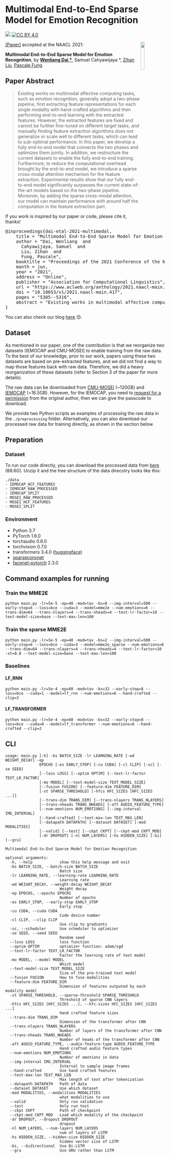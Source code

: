 # Multimodal End-to-End Sparse Model for Emotion Recognition

[![](https://img.shields.io/badge/python-3.6+-blue.svg)](https://www.python.org/downloads/) [![CC BY 4.0][cc-by-shield]][cc-by]


<img align="right" src="img/HKUST.jpg" width="15%"/>

[cc-by]: http://creativecommons.org/licenses/by/4.0/
[cc-by-shield]: https://img.shields.io/badge/License-CC%20BY%204.0-lightgrey.svg

[[Paper]](https://www.aclweb.org/anthology/2021.naacl-main.417/) accepted at the NAACL 2021:

**Multimodal End-to-End Sparse Model for Emotion Recognition**, by **[Wenliang Dai *](https://wenliangdai.github.io/)**, Samuel Cahyawijaya *, [Zihan Liu](https://zliucr.github.io/), [Pascale Fung](https://pascale.home.ece.ust.hk/).

## Paper Abstract

> Existing works on multimodal affective computing tasks, such as emotion recognition, generally adopt a two-phase pipeline, first extracting feature representations for each single modality with hand-crafted algorithms and then performing end-to-end learning with the extracted features. However, the extracted features are fixed and cannot be further fine-tuned on different target tasks, and manually finding feature extraction algorithms does not generalize or scale well to different tasks, which can lead to sub-optimal performance. In this paper, we develop a fully end-to-end model that connects the two phases and optimizes them jointly. In addition, we restructure the current datasets to enable the fully end-to-end training. Furthermore, to reduce the computational overhead brought by the end-to-end model, we introduce a sparse cross-modal attention mechanism for the feature extraction. Experimental results show that our fully end-to-end model significantly surpasses the current state-of-the-art models based on the two-phase pipeline. Moreover, by adding the sparse cross-modal attention, our model can maintain performance with around half the computation in the feature extraction part.

If you work is inspired by our paper or code, please cite it, thanks!

<pre>
@inproceedings{dai-etal-2021-multimodal,
    title = "Multimodal End-to-End Sparse Model for Emotion Recognition",
    author = "Dai, Wenliang  and
      Cahyawijaya, Samuel  and
      Liu, Zihan  and
      Fung, Pascale",
    booktitle = "Proceedings of the 2021 Conference of the North American Chapter of the Association for Computational Linguistics: Human Language Technologies",
    month = jun,
    year = "2021",
    address = "Online",
    publisher = "Association for Computational Linguistics",
    url = "https://www.aclweb.org/anthology/2021.naacl-main.417",
    doi = "10.18653/v1/2021.naacl-main.417",
    pages = "5305--5316",
    abstract = "Existing works in multimodal affective computing tasks, such as emotion recognition and personality recognition, generally adopt a two-phase pipeline by first extracting feature representations for each single modality with hand crafted algorithms, and then performing end-to-end learning with extracted features. However, the extracted features are fixed and cannot be further fine-tuned on different target tasks, and manually finding feature extracting algorithms does not generalize or scale well to different tasks, which can lead to sub-optimal performance. In this paper, we develop a fully end-to-end model that connects the two phases and optimizes them jointly. In addition, we restructure the current datasets to enable the fully end-to-end training. Furthermore, to reduce the computational overhead brought by the end-to-end model, we introduce a sparse cross-modal attention mechanism for the feature extraction. Experimental results show that our fully end-to-end model significantly surpasses the current state-of-the-art models based on the two-phase pipeline. Moreover, by adding the sparse cross-modal attention, our model can maintain the performance with around half less computation in the feature extraction part of the model.",
}
</pre>

You can also check our blog [here](https://nlp.caire.hkust.edu.hk/blog/2021/sparse-multimodal/) 😊.

## Dataset

As mentioned in our paper, one of the contribution is that we reorganize two datasets (IEMOCAP and CMU-MOSEI) to enable training from the raw data. To the best of our knowledge, prior to our work, papers using these two datasets are based on pre-extracted features, and we did not find a way to map those features back with raw data. Therefore, we did a heavy reorganization of these datasets (refer to Section 3 of the paper for more details).

The raw data can be downloaded from [CMU-MOSEI](http://immortal.multicomp.cs.cmu.edu/raw_datasets/CMU_MOSEI.zip) (~120GB) and [IEMOCAP](https://hkustconnect-my.sharepoint.com/:u:/g/personal/wdaiai_connect_ust_hk/EdZoawxqQ01Ej38NpflFZPEB4zYR9RxIPcaAPcFU77qFgQ?e=7efIl0) (~16.5GB). However, for the IEMOCAP, you need to [request for a permission](https://sail.usc.edu/iemocap/iemocap_release.htm) from the original author, then we can give the passcode to download.

We provide two Python scripts as examples of processing the raw data in the `./preprocessing` folder. Alternatively, you can also download our processed raw data for training directly, as shown in the section below.

## Preparation

### Dataset

To run our code directly, you can download the processed data from [here](https://hkustconnect-my.sharepoint.com/:u:/g/personal/wdaiai_connect_ust_hk/EbEzVnCduqVNuT_LvuRApVQBagraPx7nGqIEHgdnGPjN7g?e=zeMtct) (88.6G). Unzip it and the tree structure of the data direcotry looks like this:

```
./data
- IEMOCAP_HCF_FEATURES
- IEMOCAP_RAW_PROCESSED
- IEMOCAP_SPLIT
- MOSEI_RAW_PROCESSED
- MOSEI_HCF_FEATURES
- MOSEI_SPLIT
```

### Environment

* Python 3.7
* PyTorch 1.6.0
* torchaudio 0.6.0
* torchvision 0.7.0
* transformers 3.4.0 ([huggingface](https://huggingface.co/transformers/))
* [sparseconvnet](https://github.com/facebookresearch/SparseConvNet)
* [facenet-pytorch](https://github.com/timesler/facenet-pytorch) 2.3.0

## Command examples for running

### Train the MME2E

```console
python main.py -lr=5e-5 -ep=40 -mod=tav -bs=8 --img-interval=500 --early-stop=6 --loss=bce --cuda=3 --model=mme2e --num-emotions=6 --trans-dim=64 --trans-nlayers=4 --trans-nheads=4 --text-lr-factor=10 --text-model-size=base --text-max-len=100
```

### Train the sparse MME2E

```console
python main.py -lr=5e-5 -ep=40 -mod=tav -bs=2 --img-interval=500 --early-stop=6 --loss=bce --cuda=3 --model=mme2e_sparse --num-emotions=6 --trans-dim=64 --trans-nlayers=4 --trans-nheads=4 --text-lr-factor=10 -st=0.8 --text-model-size=base --text-max-len=100
```

### Baselines

#### LF_RNN

```console
python main.py -lr=5e-4 -ep=60 -mod=tav -bs=32 --early-stop=8 --loss=bce --cuda=1 --model=lf_rnn --num-emotions=6 --hand-crafted --clip=2
```

#### LF_TRANSFORMER

```console
python main.py -lr=5e-4 -ep=60 -mod=tav -bs=32 --early-stop=8 --loss=bce --cuda=0 --model=lf_transformer --num-emotions=6 --hand-crafted --clip=2
```

## CLI

```
usage: main.py [-h] -bs BATCH_SIZE -lr LEARNING_RATE [-wd WEIGHT_DECAY] -ep
               EPOCHS [-es EARLY_STOP] [-cu CUDA] [-cl CLIP] [-sc] [-se SEED]
               [--loss LOSS] [--optim OPTIM] [--text-lr-factor TEXT_LR_FACTOR]
               [-mo MODEL] [--text-model-size TEXT_MODEL_SIZE]
               [--fusion FUSION] [--feature-dim FEATURE_DIM]
               [-st SPARSE_THRESHOLD] [-hfcs HFC_SIZES [HFC_SIZES ...]]
               [--trans-dim TRANS_DIM] [--trans-nlayers TRANS_NLAYERS]
               [--trans-nheads TRANS_NHEADS] [-aft AUDIO_FEATURE_TYPE]
               [--num-emotions NUM_EMOTIONS] [--img-interval IMG_INTERVAL]
               [--hand-crafted] [--text-max-len TEXT_MAX_LEN]
               [--datapath DATAPATH] [--dataset DATASET] [-mod MODALITIES]
               [--valid] [--test] [--ckpt CKPT] [--ckpt-mod CKPT_MOD]
               [-dr DROPOUT] [-nl NUM_LAYERS] [-hs HIDDEN_SIZE] [-bi] [--gru]

Multimodal End-to-End Sparse Model for Emotion Recognition

optional arguments:
  -h, --help            show this help message and exit
  -bs BATCH_SIZE, --batch-size BATCH_SIZE
                        Batch size
  -lr LEARNING_RATE, --learning-rate LEARNING_RATE
                        Learning rate
  -wd WEIGHT_DECAY, --weight-decay WEIGHT_DECAY
                        Weight decay
  -ep EPOCHS, --epochs EPOCHS
                        Number of epochs
  -es EARLY_STOP, --early-stop EARLY_STOP
                        Early stop
  -cu CUDA, --cuda CUDA
                        Cude device number
  -cl CLIP, --clip CLIP
                        Use clip to gradients
  -sc, --scheduler      Use scheduler to optimizer
  -se SEED, --seed SEED
                        Random seed
  --loss LOSS           loss function
  --optim OPTIM         optimizer function: adam/sgd
  --text-lr-factor TEXT_LR_FACTOR
                        Factor the learning rate of text model
  -mo MODEL, --model MODEL
                        Which model
  --text-model-size TEXT_MODEL_SIZE
                        Size of the pre-trained text model
  --fusion FUSION       How to fuse modalities
  --feature-dim FEATURE_DIM
                        Dimension of features outputed by each modality model
  -st SPARSE_THRESHOLD, --sparse-threshold SPARSE_THRESHOLD
                        Threshold of sparse CNN layers
  -hfcs HFC_SIZES [HFC_SIZES ...], --hfc-sizes HFC_SIZES [HFC_SIZES ...]
                        Hand crafted feature sizes
  --trans-dim TRANS_DIM
                        Dimension of the transformer after CNN
  --trans-nlayers TRANS_NLAYERS
                        Number of layers of the transformer after CNN
  --trans-nheads TRANS_NHEADS
                        Number of heads of the transformer after CNN
  -aft AUDIO_FEATURE_TYPE, --audio-feature-type AUDIO_FEATURE_TYPE
                        Hand crafted audio feature types
  --num-emotions NUM_EMOTIONS
                        Number of emotions in data
  --img-interval IMG_INTERVAL
                        Interval to sample image frames
  --hand-crafted        Use hand crafted features
  --text-max-len TEXT_MAX_LEN
                        Max length of text after tokenization
  --datapath DATAPATH   Path of data
  --dataset DATASET     Use which dataset
  -mod MODALITIES, --modalities MODALITIES
                        what modalities to use
  --valid               Only run validation
  --test                Only run test
  --ckpt CKPT           Path of checkpoint
  --ckpt-mod CKPT_MOD   Load which modality of the checkpoint
  -dr DROPOUT, --dropout DROPOUT
                        dropout
  -nl NUM_LAYERS, --num-layers NUM_LAYERS
                        num of layers of LSTM
  -hs HIDDEN_SIZE, --hidden-size HIDDEN_SIZE
                        hidden vector size of LSTM
  -bi, --bidirectional  Use Bi-LSTM
  --gru                 Use GRU rather than LSTM
```
